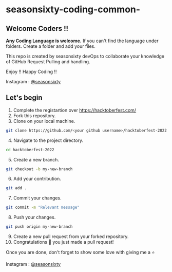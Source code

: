# seasonsixty-coding-common-

## Welcome Coders !!

<b>Any Coding Language is welcome.</b> If you can't find the language under folders. Create a folder and add your files.


This repo is created by seasonsixty devOps to collaborate your knowledge of GitHub Request Pulling and handling.

Enjoy !! Happy Coding !!

Instagram :
   <a href="https://www.instagram.com/seasonsixty/">@seasonsixty</a>



## Let's begin

1. Complete the registartion over https://hacktoberfest.com/
2. Fork this repository.
3. Clone on your local machine.
```bash
git clone https://github.com/<your github username>/hacktoberfest-2022.git
```
4. Navigate to the project directory.
```bash
cd hacktoberfest-2022
```
5. Create a new branch.
```bash
git checkout -b my-new-branch
```
6. Add your contribution.
```bash
git add .
```
7. Commit your changes.
```bash
git commit -m "Relevant message"
```
8. Push your changes.
```bash
git push origin my-new-branch
```
9. Create a new pull request from your forked repository.
10. Congratulations 🎉 you just made a pull request!

Once you are done, don't forget to show some love with giving me a ⭐️



Instagram :
   <a href="https://www.instagram.com/seasonsixty/">@seasonsixty</a>
